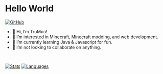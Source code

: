 # Hello World


[![GitHub](https://img.shields.io/github/followers/TruMoo-Is-So-Good)](https://github.com/TruMoo-Is-So-Good?tab=followers)

- 👋 Hi, I’m TruMoo!
- 👀 I’m interested in Minecraft, Minecraft modding, and web development.
- 🌱 I’m currently learning Java & Javascript for fun.
- 💞️ I’m not looking to collaborate on anything.

<br>

[![Stats](https://github-readme-stats.vercel.app/api?username=TruMoo-Is-So-Good&show_icons=true)](https://github.com/TruMoo-Is-So-Good)
[![Languages](https://github-readme-stats.vercel.app/api/top-langs/?username=TruMoo-Is-So-Good)](https://github.com/TruMoo-Is-So-Good?tab=repositories)
